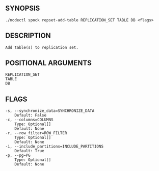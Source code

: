 ## SYNOPSIS
    ./nodectl spock repset-add-table REPLICATION_SET TABLE DB <flags>
 
## DESCRIPTION
    Add table(s) to replication set.
 
## POSITIONAL ARGUMENTS
    REPLICATION_SET
    TABLE
    DB
 
## FLAGS
    -s, --synchronize_data=SYNCHRONIZE_DATA
        Default: False
    -c, --columns=COLUMNS
        Type: Optional[]
        Default: None
    -r, --row_filter=ROW_FILTER
        Type: Optional[]
        Default: None
    -i, --include_partitions=INCLUDE_PARTITIONS
        Default: True
    -p, --pg=PG
        Type: Optional[]
        Default: None

